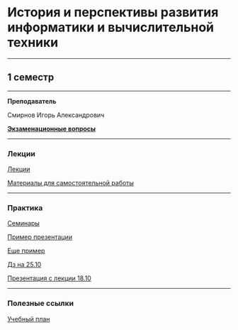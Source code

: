 # История и перспективы развития информатики и вычислительной техники
____________
## 1 семестр
___________
**Преподаватель**

Смирнов Игорь Александрович

[**Экзаменационные вопросы**](https://github.com/Veldorn/SPbGTI/blob/main/Files/HistoryCS%26CH/Вопросы%20к%20зачету.pdf)
___________
### Лекции
[Лекции](https://github.com/Veldorn/SPbGTI/blob/main/Files/HistoryCS%26CH/Лекции%20.pdf)

[Материалы для самостоятельной работы](https://github.com/Veldorn/SPbGTI/blob/main/Files/HistoryCS%26CH/Материалы%20для%20самостоятельной%20работы%20(Лекция).docx)
___________
### Практика
[Семинары](https://github.com/Veldorn/SPbGTI/blob/main/Files/HistoryCS%26CH/Семинары.pdf)

[Пример презентации](https://github.com/Veldorn/SPbGTI/blob/main/Files/HistoryCS%26CH/презентация.ppt)

[Еще пример](https://github.com/Veldorn/SPbGTI/blob/main/Files/HistoryCS%26CH/Fortran.pptx)

[Дз на 25.10](https://github.com/Veldorn/SPbGTI/blob/main/Files/HistoryCS%26CH/Doc1.docx)

[Презентация с лекции 18.10](https://github.com/Veldorn/SPbGTI/blob/main/Files/HistoryCS%26CH/История%20и%20перспективы%20развития%20информатики%20и%20вычислительной%20техники%20Лекция%203.pptx)

___________
### Полезные ссылки

[Учебный план](https://github.com/Veldorn/SPbGTI/blob/main/Files/HistoryCS%26CH/09.03.03_2019.plx.xls)
